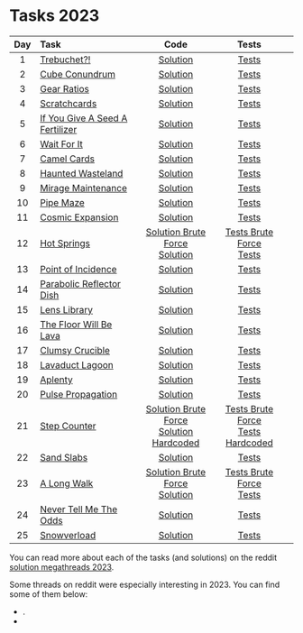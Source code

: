 # Tasks 2023

| Day | Task                                                                   |                                                         Code                                                         |                                                                                                                              Tests                                                                                                                              |   |
|:---:|:-----------------------------------------------------------------------|:--------------------------------------------------------------------------------------------------------------------:|:---------------------------------------------------------------------------------------------------------------------------------------------------------------------------------------------------------------------------------------------------------------:|---|
|  1  | [Trebuchet?!](https://adventofcode.com/2023/day/1)                     |                                           [Solution](day01/Trebuchet.java)                                           |                                                                             [Tests](../../../../../../../src/test/java/com/example/adventofcode/year2023/day01/TrebuchetTest.java)                                                                              |   |
|  2  | [Cube Conundrum](https://adventofcode.com/2023/day/2)                  |                                         [Solution](day02/CubeConundrum.java)                                         |                                                                           [Tests](../../../../../../../src/test/java/com/example/adventofcode/year2023/day02/CubeConundrumTest.java)                                                                            |   |
|  3  | [Gear Ratios](https://adventofcode.com/2023/day/3)                     |                                          [Solution](day03/GearRatios.java)                                           |                                                                             [Tests](../../../../../../../src/test/java/com/example/adventofcode/year2023/day03/GearRatiosTest.java)                                                                             |   |
|  4  | [Scratchcards](https://adventofcode.com/2023/day/4)                    |                                         [Solution](day04/Scratchcards.java)                                          |                                                                            [Tests](../../../../../../../src/test/java/com/example/adventofcode/year2023/day04/ScratchcardsTest.java)                                                                            |   |
|  5  | [If You Give A Seed A Fertilizer](https://adventofcode.com/2023/day/5) |                                   [Solution](day05/IfYouGiveASeedAFertilizer.java)                                   |                                                                     [Tests](../../../../../../../src/test/java/com/example/adventofcode/year2023/day05/IfYouGiveASeedAFertilizerTest.java)                                                                      |   |
|  6  | [Wait For It](https://adventofcode.com/2023/day/6)                     |                                           [Solution](day06/WaitForIt.java)                                           |                                                                             [Tests](../../../../../../../src/test/java/com/example/adventofcode/year2023/day06/WaitForItTest.java)                                                                              |   |
|  7  | [Camel Cards](https://adventofcode.com/2023/day/7)                     |                                          [Solution](day07/CamelCards.java)                                           |                                                                             [Tests](../../../../../../../src/test/java/com/example/adventofcode/year2023/day07/CamelCardsTest.java)                                                                             |   |
|  8  | [Haunted Wasteland](https://adventofcode.com/2023/day/8)               |                                       [Solution](day08/HauntedWasteland.java)                                        |                                                                          [Tests](../../../../../../../src/test/java/com/example/adventofcode/year2023/day08/HauntedWastelandTest.java)                                                                          |   |
|  9  | [Mirage Maintenance](https://adventofcode.com/2023/day/9)              |                                       [Solution](day09/MirageMaintenance.java)                                       |                                                                         [Tests](../../../../../../../src/test/java/com/example/adventofcode/year2023/day09/MirageMaintenanceTest.java)                                                                          |   |
| 10  | [Pipe Maze](https://adventofcode.com/2023/day/10)                      |                                           [Solution](day10/PipeMaze.java)                                            |                                                                              [Tests](../../../../../../../src/test/java/com/example/adventofcode/year2023/day10/PipeMazeTest.java)                                                                              |   |
| 11  | [Cosmic Expansion](https://adventofcode.com/2023/day/11)               |                                        [Solution](day11/CosmicExpansion.java)                                        |                                                                          [Tests](../../../../../../../src/test/java/com/example/adventofcode/year2023/day11/CosmicExpansionTest.java)                                                                           |   |
| 12  | [Hot Springs](https://adventofcode.com/2023/day/12)                    |            [Solution Brute Force](day12/HotSpringsBruteForce.java) <br> [Solution](day12/HotSprings.java)            |           [Tests Brute Force](../../../../../../../src/test/java/com/example/adventofcode/year2023/day12/HotSpringsBruteForceTest.java) <br> [Tests](../../../../../../../src/test/java/com/example/adventofcode/year2023/day12/HotSpringsTest.java)            |   |
| 13  | [Point of Incidence](https://adventofcode.com/2023/day/13)             |                                       [Solution](day13/PointOfIncidence.java)                                        |                                                                          [Tests](../../../../../../../src/test/java/com/example/adventofcode/year2023/day13/PointOfIncidenceTest.java)                                                                          |   |
| 14  | [Parabolic Reflector Dish](https://adventofcode.com/2023/day/14)       |                                    [Solution](day14/ParabolicReflectorDish.java)                                     |                                                                       [Tests](../../../../../../../src/test/java/com/example/adventofcode/year2023/day14/ParabolicReflectorDishTest.java)                                                                       |   |
| 15  | [Lens Library](https://adventofcode.com/2023/day/15)                   |                                          [Solution](day15/LensLibrary.java)                                          |                                                                            [Tests](../../../../../../../src/test/java/com/example/adventofcode/year2023/day15/LensLibraryTest.java)                                                                             |   |
| 16  | [The Floor Will Be Lava](https://adventofcode.com/2023/day/16)         |                                      [Solution](day16/TheFloorWillBeLava.java)                                       |                                                                         [Tests](../../../../../../../src/test/java/com/example/adventofcode/year2023/day16/TheFloorWillBeLavaTest.java)                                                                         |   |
| 17  | [Clumsy Crucible](https://adventofcode.com/2023/day/17)                |                                        [Solution](day17/ClumsyCrucible.java)                                         |                                                                           [Tests](../../../../../../../src/test/java/com/example/adventofcode/year2023/day17/ClumsyCrucibleTest.java)                                                                           |   |
| 18  | [Lavaduct Lagoon](https://adventofcode.com/2023/day/18)                |                                        [Solution](day18/LavaductLagoon.java)                                         |                                                                           [Tests](../../../../../../../src/test/java/com/example/adventofcode/year2023/day18/LavaductLagoonTest.java)                                                                           |   |
| 19  | [Aplenty](https://adventofcode.com/2023/day/19)                        |                                            [Solution](day19/Aplenty.java)                                            |                                                                              [Tests](../../../../../../../src/test/java/com/example/adventofcode/year2023/day19/AplentyTest.java)                                                                               |   |
| 20  | [Pulse Propagation](https://adventofcode.com/2023/day/20)              |                                       [Solution](day20/PulsePropagation.java)                                        |                                                                          [Tests](../../../../../../../src/test/java/com/example/adventofcode/year2023/day20/PulsePropagationTest.java)                                                                          |   |
| 21  | [Step Counter](https://adventofcode.com/2023/day/21)                   | [Solution Brute Force](day21/StepCounterBruteForce.java) <br>  [Solution Hardcoded](day21/StepCounterHardcoded.java) | [Tests Brute Force](../../../../../../../src/test/java/com/example/adventofcode/year2023/day21/StepCounterBruteForceTest.java) <br> [Tests Hardcoded](../../../../../../../src/test/java/com/example/adventofcode/year2023/day21/StepCounterHardcodedTest.java) |   |
| 22  | [Sand Slabs](https://adventofcode.com/2023/day/22)                     |                                           [Solution](day22/SandSlabs.java)                                           |                                                                             [Tests](../../../../../../../src/test/java/com/example/adventofcode/year2023/day22/SandSlabsTest.java)                                                                              |   |
| 23  | [A Long Walk](https://adventofcode.com/2023/day/23)                    |             [Solution Brute Force](day23/ALongWalkBruteForce.java) <br> [Solution](day23/ALongWalk.java)             |            [Tests Brute Force](../../../../../../../src/test/java/com/example/adventofcode/year2023/day23/ALongWalkBruteForceTest.java) <br> [Tests](../../../../../../../src/test/java/com/example/adventofcode/year2023/day23/ALongWalkTest.java)             |   |
| 24  | [Never Tell Me The Odds](https://adventofcode.com/2023/day/24)         |                                      [Solution](day24/NeverTellMeTheOdds.java)                                       |                                                                         [Tests](../../../../../../../src/test/java/com/example/adventofcode/year2023/day24/NeverTellMeTheOddsTest.java)                                                                         |   |
| 25  | [Snowverload](https://adventofcode.com/2023/day/25)                    |                                          [Solution](day25/Snowverload.java)                                          |                                                                            [Tests](../../../../../../../src/test/java/com/example/adventofcode/year2023/day25/SnowverloadTest.java)                                                                             |   |

You can read more about each of the tasks (and solutions) on the
reddit [solution megathreads 2023](https://www.reddit.com/r/adventofcode/wiki/archives/solution_megathreads/2023/).

Some threads on reddit were especially interesting in 2023. You can find some of them below:

* .
* 